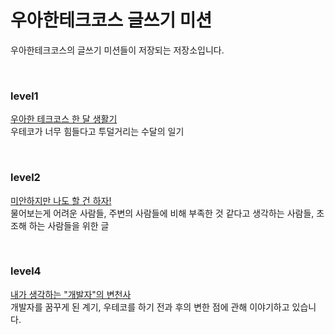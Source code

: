 # 우아한테크코스 글쓰기 미션
우아한테크코스의 글쓰기 미션들이 저장되는 저장소입니다.

<br>

### level1 
[우아한 테크코스 한 달 생활기](https://github.com/otter66/woowa-writing-5/blob/otter66/level1/README.md)   
우테코가 너무 힘들다고 투덜거리는 수달의 일기

<br>

### level2
[미안하지만 나도 할 건 하자!](https://github.com/otter66/woowa-writing-5/blob/otter66/level2/README.md)   
물어보는게 어려운 사람들, 주변의 사람들에 비해 부족한 것 같다고 생각하는 사람들, 초조해 하는 사람들을 위한 글

<br>

### level4
[내가 생각하는 "개발자"의 변천사](https://github.com/otter66/woowa-writing-5/blob/otter66/level4/README.md)   
개발자를 꿈꾸게 된 계기, 우테코를 하기 전과 후의 변한 점에 관해 이야기하고 있습니다.
